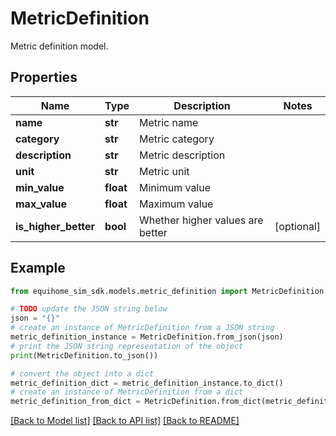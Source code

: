 # MetricDefinition

Metric definition model.

## Properties

Name | Type | Description | Notes
------------ | ------------- | ------------- | -------------
**name** | **str** | Metric name | 
**category** | **str** | Metric category | 
**description** | **str** | Metric description | 
**unit** | **str** | Metric unit | 
**min_value** | **float** | Minimum value | 
**max_value** | **float** | Maximum value | 
**is_higher_better** | **bool** | Whether higher values are better | [optional] 

## Example

```python
from equihome_sim_sdk.models.metric_definition import MetricDefinition

# TODO update the JSON string below
json = "{}"
# create an instance of MetricDefinition from a JSON string
metric_definition_instance = MetricDefinition.from_json(json)
# print the JSON string representation of the object
print(MetricDefinition.to_json())

# convert the object into a dict
metric_definition_dict = metric_definition_instance.to_dict()
# create an instance of MetricDefinition from a dict
metric_definition_from_dict = MetricDefinition.from_dict(metric_definition_dict)
```
[[Back to Model list]](../README.md#documentation-for-models) [[Back to API list]](../README.md#documentation-for-api-endpoints) [[Back to README]](../README.md)


